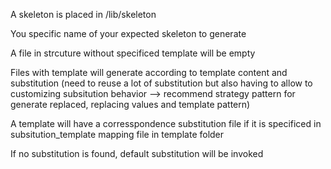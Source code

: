 A skeleton is placed in /lib/skeleton

You specific name of your expected skeleton to generate

A file in strcuture without specificed template will be empty

Files with template will generate according to template content and substitution (need to reuse a lot of substitution but also having to allow to customizing subsitution behavior --> recommend strategy pattern for generate replaced, replacing values and template pattern) 

A template will have a corresspondence substitution file if it is specificed in subsitution_template mapping file in template folder

If no substitution is found, default substitution will be invoked 

